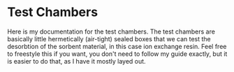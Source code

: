 # Test Chambers

Here is my documentation for the test chambers. The test chambers are basically little hermetically (air-tight) sealed boxes that we can test the desorbtion of the sorbent material, in this case ion exchange resin. Feel free to freestyle this if you want, you don't need to follow my guide exactly, but it is easier to do that, as I have it mostly layed out.&#x20;
